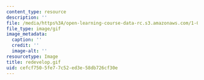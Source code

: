 ```yaml
---
content_type: resource
description: ''
file: /media/https%3A/open-learning-course-data-rc.s3.amazonaws.com/1-012-introduction-to-civil-engineering-design-spring-2002/cefcf7505fe77c52ed3e58db726cf30e_redevelop.gif
file_type: image/gif
image_metadata:
  caption: ''
  credit: ''
  image-alt: ''
resourcetype: Image
title: redevelop.gif
uid: cefcf750-5fe7-7c52-ed3e-58db726cf30e
---
```

